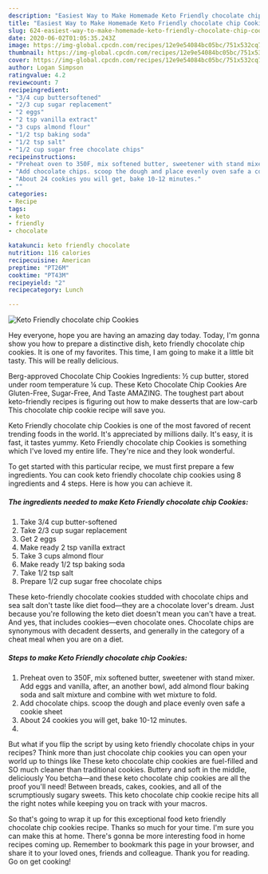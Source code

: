 ```yaml
---
description: "Easiest Way to Make Homemade Keto Friendly chocolate chip Cookies"
title: "Easiest Way to Make Homemade Keto Friendly chocolate chip Cookies"
slug: 624-easiest-way-to-make-homemade-keto-friendly-chocolate-chip-cookies
date: 2020-06-02T01:05:35.243Z
image: https://img-global.cpcdn.com/recipes/12e9e54084bc05bc/751x532cq70/keto-friendly-chocolate-chip-cookies-recipe-main-photo.jpg
thumbnail: https://img-global.cpcdn.com/recipes/12e9e54084bc05bc/751x532cq70/keto-friendly-chocolate-chip-cookies-recipe-main-photo.jpg
cover: https://img-global.cpcdn.com/recipes/12e9e54084bc05bc/751x532cq70/keto-friendly-chocolate-chip-cookies-recipe-main-photo.jpg
author: Logan Simpson
ratingvalue: 4.2
reviewcount: 7
recipeingredient:
- "3/4 cup buttersoftened"
- "2/3 cup sugar replacement"
- "2 eggs"
- "2 tsp vanilla extract"
- "3 cups almond flour"
- "1/2 tsp baking soda"
- "1/2 tsp salt"
- "1/2 cup sugar free chocolate chips"
recipeinstructions:
- "Preheat oven to 350F, mix softened butter, sweetener with stand mixer. Add eggs and vanilla, after, an another bowl, add almond flour baking soda and salt mixture and combine with wet mixture to fold."
- "Add chocolate chips. scoop the dough and place evenly oven safe a cookie sheet"
- "About 24 cookies you will get, bake 10-12 minutes."
- ""
categories:
- Recipe
tags:
- keto
- friendly
- chocolate

katakunci: keto friendly chocolate 
nutrition: 116 calories
recipecuisine: American
preptime: "PT26M"
cooktime: "PT43M"
recipeyield: "2"
recipecategory: Lunch

---
```



![Keto Friendly chocolate chip Cookies](https://img-global.cpcdn.com/recipes/12e9e54084bc05bc/751x532cq70/keto-friendly-chocolate-chip-cookies-recipe-main-photo.jpg)

Hey everyone, hope you are having an amazing day today. Today, I'm gonna show you how to prepare a distinctive dish, keto friendly chocolate chip cookies. It is one of my favorites. This time, I am going to make it a little bit tasty. This will be really delicious.

Berg-approved Chocolate Chip Cookies Ingredients: ½ cup butter, stored under room temperature ¼ cup. These Keto Chocolate Chip Cookies Are Gluten-Free, Sugar-Free, And Taste AMAZING. The toughest part about keto-friendly recipes is figuring out how to make desserts that are low-carb This chocolate chip cookie recipe will save you.

Keto Friendly chocolate chip Cookies is one of the most favored of recent trending foods in the world. It's appreciated by millions daily. It's easy, it is fast, it tastes yummy. Keto Friendly chocolate chip Cookies is something which I've loved my entire life. They're nice and they look wonderful.


To get started with this particular recipe, we must first prepare a few ingredients. You can cook keto friendly chocolate chip cookies using 8 ingredients and 4 steps. Here is how you can achieve it.

<!--inarticleads1-->

##### The ingredients needed to make Keto Friendly chocolate chip Cookies:

1. Take 3/4 cup butter-softened
1. Take 2/3 cup sugar replacement
1. Get 2 eggs
1. Make ready 2 tsp vanilla extract
1. Take 3 cups almond flour
1. Make ready 1/2 tsp baking soda
1. Take 1/2 tsp salt
1. Prepare 1/2 cup sugar free chocolate chips


These keto-friendly chocolate cookies studded with chocolate chips and sea salt don&#39;t taste like diet food—they are a chocolate lover&#39;s dream. Just because you&#39;re following the keto diet doesn&#39;t mean you can&#39;t have a treat. And yes, that includes cookies—even chocolate ones. Chocolate chips are synonymous with decadent desserts, and generally in the category of a cheat meal when you are on a diet. 

<!--inarticleads2-->

##### Steps to make Keto Friendly chocolate chip Cookies:

1. Preheat oven to 350F, mix softened butter, sweetener with stand mixer. Add eggs and vanilla, after, an another bowl, add almond flour baking soda and salt mixture and combine with wet mixture to fold.
1. Add chocolate chips. scoop the dough and place evenly oven safe a cookie sheet
1. About 24 cookies you will get, bake 10-12 minutes.
1. 


But what if you flip the script by using keto friendly chocolate chips in your recipes? Think more than just chocolate chip cookies you can open your world up to things like These keto chocolate chip cookies are fuel-filled and SO much cleaner than traditional cookies. Buttery and soft in the middle, deliciously You betcha—and these keto chocolate chip cookies are all the proof you&#39;ll need! Between breads, cakes, cookies, and all of the scrumptiously sugary sweets. This keto chocolate chip cookie recipe hits all the right notes while keeping you on track with your macros. 

So that's going to wrap it up for this exceptional food keto friendly chocolate chip cookies recipe. Thanks so much for your time. I'm sure you can make this at home. There's gonna be more interesting food in home recipes coming up. Remember to bookmark this page in your browser, and share it to your loved ones, friends and colleague. Thank you for reading. Go on get cooking!
